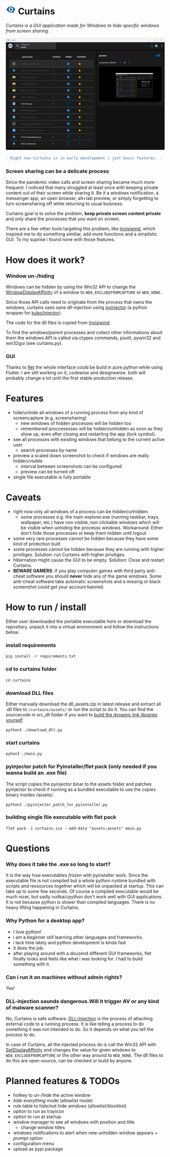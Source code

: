 
# <img src="https://github.com/AbortLarboard/curtains_dev/blob/f4d56679000f5b01984972b1e24b9ec4106ed5cb/curtains/assets/curtains_32.png" /> Curtains
*Curtains is a GUI application made for Windows to hide specific windows from screen sharing.*

<img src="https://github.com/AbortLarboard/curtains_dev/blob/997bd5fb9ce96d513d75a9560bee00596d98dfd1/misc/curtains_demo_screenshot.png" />


```diff
- Right now Curtains is in early development / just basic features. -
```
	
### Screen sharing can be a delicate process
Since the pandemic video calls and screen sharing became much more frequent. I noticed that many struggled at least once with keeping private content out of their screen while sharing it. Be it a windows notification, a messenger app, an open browser, alt+tab preview, or simply forgetting to turn screensharing off while returning to usual buisness.

Curtains goal is to solve the problem, **keep private  screen content private** and only share the processes that you want on screen. 

There are a few other tools targeting this problem, like [Invisiwind](https://github.com/radiantly/Invisiwind), which inspired me to do something similiar, add more functions and a simplistic GUI.  To my suprise i found none with those features.


# How does it work?

### Window un-/hiding

Windows can be hidden by using the Win32 API to change the [WindowDisplayAffinity](https://learn.microsoft.com/en-us/windows/win32/api/winuser/nf-winuser-setwindowdisplayaffinity) of a window to `WDA_EXCLUDEFROMCAPTURE` or `WDA_NONE`.

Since those API calls need to originate from the process that owns the windows, curtains uses sane dll-injection using [pyinjector](https://github.com/kmaork/pyinjector) (a python wrapper for [kubo/injector](https://github.com/kubo/injector)).
	
The code for the dll files is copied from [Invisiwind](https://github.com/radiantly/Invisiwind).   
	
To find the windows/parent processes and collect other informations about them the windows API is called via ctypes commands, psutil, pywin32 and win32gui (see curtains.py).

### GUI
Thanks to [flet](https://github.com/flet-dev/flet) the whole interface could be build in pure python while using Flutter. I am still working on it, codewise and designewise. both will probably change a lot until the first stable production release. 


# Features

- hide/unhide all windows of a running process from any kind of screencapture (e.g. screensharing)
	- new windows of hidden processes will be hidden too
	- remembered proccesesses will be hidden/unhidden as soon as they show up, even after closing and restarting the app (lock symbol). 
- see all processes with existing windows that belong to the current active user
	- search processes by name
- preview a scaled down screenshot to check if windows are really hidden/visible
	- interval between screenshots can be configured
	- preview can be turned off
- single file executable is fully portable


# Caveats
 - right now only all windows of a process can be hidden/unhidden.
	- some processes e.g. the main explorer.exe (running taskbar, trays, wallpaper, etc.) have non visible, non clickable windows which will be visible when unhiding the processs windows. Workaround: Either
   don't hide those processes or keep them hidden until logout.
- some very rare processes cannot be hidden because they have some kind of protection built
- some processes cannot be hidden because they are running with higher priviliges. Solution: run Curtains with higher priviliges.
- hibernation might cause the GUI to be empty. Solution: Close and restart Curtains. 
- **BEWARE GAMERS**: if you play computer games with third party anti-cheat software you should **never** hide any of the game windows. Some anti-cheat software take automatic screenshots and a missing or
black screenshot could get your account banned.


# How to run / install
Either user downloaded the portable executable here or download the repository, unpack it into a virtual environment and follow the instructions below.


### install requirements
```
pip install -r requirements.txt
```

### cd to curtains folder
```
cd curtains
```

### download DLL files
Either manually download the dll_assets.zip in latest release and extract all .dll files to `/curtains/assets/` or run the script to do it.
You can find the sourcecode in src_dll folder if you want to [build the dynamic link libraries yourself](https://learn.microsoft.com/en-us/cpp/build/walkthrough-creating-and-using-a-dynamic-link-library-cpp?view=msvc-170)
```
python3 ./download_dll.py
```

### start curtains
    pyhon3 ./main.py

### pyinjector patch for Pyinstaller/flet pack (only needed if you wanna build an .exe file)
The script copies the pyinjector binar to the assets folder and patches pyinjector to check if running as a bundled executable to use the copies binary insides /assets/.

    python3 ./pyinjector_patch_for_pyinstaller.py

### building single file executable with flet pack

    flet pack -i curtains.ico --add-data "assets;assets" main.py



# Questions

### Why does it take the .exe so long to start?
It is the way how executables *frozen* with pyinstaller work. Since the executable file is not compiled but a whole python runtime bundled with scripts and ressources together which will be unpacked at startup. 
This can take up to some few seconds. Of course a compiled executable would be much nicer, but sadly nuitka/cpython don't work well with GUI applications.
It is not because python is slower than compiled languages. There is no heavy lifting happening in Curtains.  

### Why Python for a desktop app?
- I love python!
- i am a beginner still learning other languages and frameworks.
- i lack time lately and python development is kinda fast
- it does the job.
- after playing around with a douzend different GUI frameworks, flet finally looks and feels like what i was looking for. I had to build something with it. 

### Can i run it on machines without admin rights?
Yes! 

### DLL-injection sounds dangerous.Will it trigger AV or any kind of malware scanner?
No, Curtains is safe software.
[DLL-Injection](https://en.wikipedia.org/wiki/DLL_injection) is the process of attaching external code to a running process. It is like telling a process to do something it was not intended to do. So it depends on what you tell the process to do.

In case of Curtains, all the injected process do is call the Win32 API with [SetDisplayAffinity](https://learn.microsoft.com/en-us/windows/win32/api/winuser/nf-winuser-setwindowdisplayaffinity) and changes the value for given windows to `WDA_EXCLUDEFROMCAPTURE` or the other way around to `WDA_NONE`. The dll files to do this are open-source, can be checked or build by anyone. 


# Planned features & TODOs

 - hotkey to un-/hide the active window
 - *hide everything* mode (allowlist mode)
 - rule table to hide/not hide windows (allowlist/blocklist)
 - option to run as trayicon
 - option to run at startup
 - window manager to see all windows with position and title. 
	 - change window titles
 - windows notifications to alert when new unhidden window appears + prompt option
 - configuration menu
 - upload as pypi package


